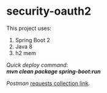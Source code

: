 # security-oauth2
This project uses:
1. Spring Boot 2
2. Java 8
3. h2 mem 

*Quick deploy command*: \
***mvn clean package spring-boot:run***

*Postman* [requests collection link](https://www.getpostman.com/collections/6062e7e06b7793f9b1d7).